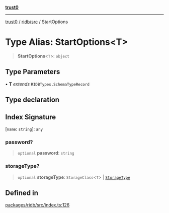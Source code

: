 [**trust0**](../../../README.md)

***

[trust0](../../../README.md) / [ridb/src](../README.md) / StartOptions

# Type Alias: StartOptions\<T\>

> **StartOptions**\<`T`\>: `object`

## Type Parameters

• **T** *extends* `RIDBTypes.SchemaTypeRecord`

## Type declaration

## Index Signature

 \[`name`: `string`\]: `any`

### password?

> `optional` **password**: `string`

### storageType?

> `optional` **storageType**: `StorageClass`\<`T`\> \| [`StorageType`](../enumerations/StorageType.md)

## Defined in

[packages/ridb/src/index.ts:126](https://github.com/elribonazo/RIDB/blob/974d49d3847a2b9cdd8e4a97073f7824e8a3a1db/packages/ridb/src/index.ts#L126)
